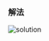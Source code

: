 ### 解法
![solution](https://user-images.githubusercontent.com/69505135/205642792-802b25af-fe5e-4400-9dbf-8553c4ccf853.png)
